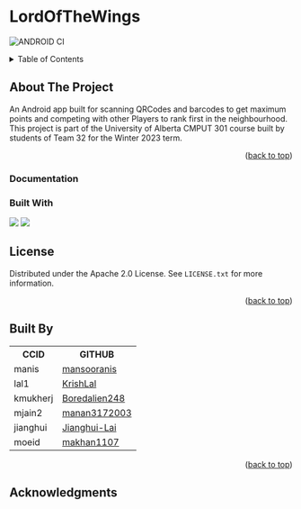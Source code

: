 # LordOfTheWings
<a name="readme-top"></a>

![ANDROID CI](https://github.com/CMPUT301W23T32/lordofthewings/actions/workflows/gradle.yml/badge.svg)

<details>
  <summary>Table of Contents</summary>
  <ol>
    <li>
      <a href="#about-the-project">About The Project</a>
      <ul>
        <li><a href="#Documentation">Documentation</a></li>
        <li><a href="#built-with">Built With</a></li>
      </ul>
    </li>
    <li><a href="#license">License</a></li>
    <li><a href="#Built-By">Built By</a></li>
    <li><a href="#acknowledgments">Acknowledgments</a></li>
  </ol>
</details>


## About The Project
An Android app built for scanning QRCodes and barcodes to get maximum points and competing with other Players to rank first in the neighbourhood. This project is part of the University of Alberta CMPUT 301 course built by students of Team 32 for the Winter 2023 term.
<p align="right">(<a href="#readme-top">back to top</a>)</p>

### Documentation
<a name ="Documentation"></a>

### Built With
<img src = "https://img.shields.io/badge/Android-3DDC84?style=for-the-badge&logo=android&logoColor=white"/> <img src = "https://img.shields.io/badge/Java-ED8B00?style=for-the-badge&logo=openjdk&logoColor=white" />

<!-- LICENSE -->
## License

Distributed under the Apache 2.0 License. See `LICENSE.txt` for more information.

<p align="right">(<a href="#readme-top">back to top</a>)</p>

<!-- TEAM -->
## Built By
<a name="Built-By"></a>
<table>
  <tr>
     <th>CCID</th>
     <th> GITHUB</th>
  </tr>
  <tr>
    <td>manis</td>
    <td><a href="https://github.com/mansooranis">mansooranis</a></td>
  </tr>
  <tr>
    <td>lal1</td>
    <td><a href="https://github.com/KrishLal">KrishLal</a></td>
  </tr>
  <tr>
    <td>kmukherj</td>
    <td><a href="https://github.com/Boredalien248">Boredalien248</a></td>
  </tr>
  <tr>
    <td>mjain2</td>
    <td><a href="https://github.com/manan3172003">manan3172003</a></td>
  </tr>
  <tr>
    <td>jianghui</td>
    <td><a href="https://github.com/Jianghui-Lai">Jianghui-Lai</a></td>
  </tr>
  <tr>
    <td>moeid</td>
    <td><a href="https://github.com/makhan1107">makhan1107</a></td>
  </tr>
</table>

<p align="right">(<a href="#readme-top">back to top</a>)</p>

<!-- ACKNOWLEDGMENTS -->
## Acknowledgments
